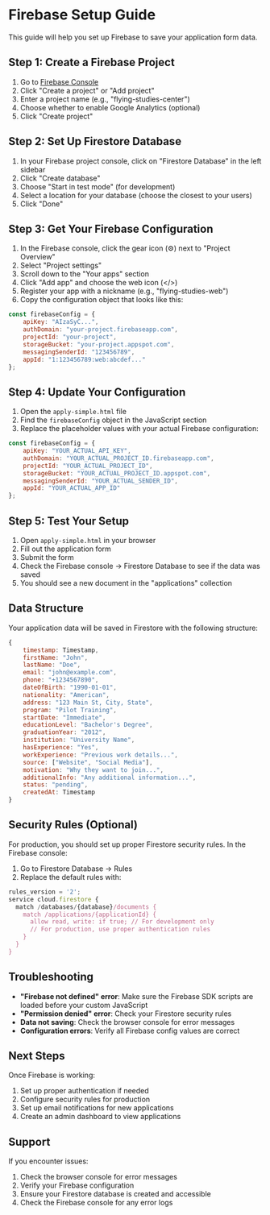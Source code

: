 # Firebase Setup Guide

This guide will help you set up Firebase to save your application form data.

## Step 1: Create a Firebase Project

1. Go to [Firebase Console](https://console.firebase.google.com/)
2. Click "Create a project" or "Add project"
3. Enter a project name (e.g., "flying-studies-center")
4. Choose whether to enable Google Analytics (optional)
5. Click "Create project"

## Step 2: Set Up Firestore Database

1. In your Firebase project console, click on "Firestore Database" in the left sidebar
2. Click "Create database"
3. Choose "Start in test mode" (for development)
4. Select a location for your database (choose the closest to your users)
5. Click "Done"

## Step 3: Get Your Firebase Configuration

1. In the Firebase console, click the gear icon (⚙️) next to "Project Overview"
2. Select "Project settings"
3. Scroll down to the "Your apps" section
4. Click "Add app" and choose the web icon (</>)
5. Register your app with a nickname (e.g., "flying-studies-web")
6. Copy the configuration object that looks like this:

```javascript
const firebaseConfig = {
    apiKey: "AIzaSyC...",
    authDomain: "your-project.firebaseapp.com",
    projectId: "your-project",
    storageBucket: "your-project.appspot.com",
    messagingSenderId: "123456789",
    appId: "1:123456789:web:abcdef..."
};
```

## Step 4: Update Your Configuration

1. Open the `apply-simple.html` file
2. Find the `firebaseConfig` object in the JavaScript section
3. Replace the placeholder values with your actual Firebase configuration:

```javascript
const firebaseConfig = {
    apiKey: "YOUR_ACTUAL_API_KEY",
    authDomain: "YOUR_ACTUAL_PROJECT_ID.firebaseapp.com",
    projectId: "YOUR_ACTUAL_PROJECT_ID",
    storageBucket: "YOUR_ACTUAL_PROJECT_ID.appspot.com",
    messagingSenderId: "YOUR_ACTUAL_SENDER_ID",
    appId: "YOUR_ACTUAL_APP_ID"
};
```

## Step 5: Test Your Setup

1. Open `apply-simple.html` in your browser
2. Fill out the application form
3. Submit the form
4. Check the Firebase console → Firestore Database to see if the data was saved
5. You should see a new document in the "applications" collection

## Data Structure

Your application data will be saved in Firestore with the following structure:

```javascript
{
    timestamp: Timestamp,
    firstName: "John",
    lastName: "Doe",
    email: "john@example.com",
    phone: "+1234567890",
    dateOfBirth: "1990-01-01",
    nationality: "American",
    address: "123 Main St, City, State",
    program: "Pilot Training",
    startDate: "Immediate",
    educationLevel: "Bachelor's Degree",
    graduationYear: "2012",
    institution: "University Name",
    hasExperience: "Yes",
    workExperience: "Previous work details...",
    source: ["Website", "Social Media"],
    motivation: "Why they want to join...",
    additionalInfo: "Any additional information...",
    status: "pending",
    createdAt: Timestamp
}
```

## Security Rules (Optional)

For production, you should set up proper Firestore security rules. In the Firebase console:

1. Go to Firestore Database → Rules
2. Replace the default rules with:

```javascript
rules_version = '2';
service cloud.firestore {
  match /databases/{database}/documents {
    match /applications/{applicationId} {
      allow read, write: if true; // For development only
      // For production, use proper authentication rules
    }
  }
}
```

## Troubleshooting

- **"Firebase not defined" error**: Make sure the Firebase SDK scripts are loaded before your custom JavaScript
- **"Permission denied" error**: Check your Firestore security rules
- **Data not saving**: Check the browser console for error messages
- **Configuration errors**: Verify all Firebase config values are correct

## Next Steps

Once Firebase is working:
1. Set up proper authentication if needed
2. Configure security rules for production
3. Set up email notifications for new applications
4. Create an admin dashboard to view applications

## Support

If you encounter issues:
1. Check the browser console for error messages
2. Verify your Firebase configuration
3. Ensure your Firestore database is created and accessible
4. Check the Firebase console for any error logs 